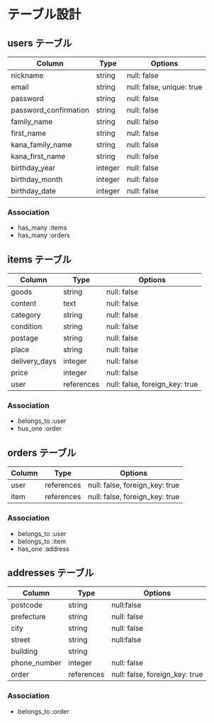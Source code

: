 # テーブル設計

## users テーブル

| Column                | Type    | Options                   |
| --------------------- | ------- | ------------------------- |
| nickname              | string  | null: false               |
| email                 | string  | null: false, unique: true |
| password              | string  | null: false               |
| password_confirmation | string  | null: false               |
| family_name           | string  | null: false               |
| first_name            | string  | null: false               |
| kana_family_name      | string  | null: false               |
| kana_first_name       | string  | null: false               |
| birthday_year         | integer | null: false               |
| birthday_month        | integer | null: false               |
| birthday_date         | integer | null: false               |

### Association

- has_many :items
- has_many :orders


## items テーブル

| Column        | Type       | Options                        |
| ------------- | ---------- | ------------------------------ |
| goods         | string     | null: false                    |
| content       | text       | null: false                    |
| category      | string     | null: false                    |
| condition     | string     | null: false                    |
| postage       | string     | null: false                    |
| place         | string     | null: false                    |
| delivery_days | integer    | null: false                    |
| price         | integer    | null: false                    |
| user          | references | null: false, foreign_key: true |

### Association

- belongs_to :user
- hus_one    :order


## orders テーブル

| Column | Type       | Options                        |
| ------ | ---------- | ------------------------------ |
| user   | references | null: false, foreign_key: true |
| item   | references | null: false, foreign_key: true |

### Association

- belongs_to :user
- belongs_to :item
- has_one :address


## addresses テーブル

| Column       | Type       | Options                        |
| ------------ | ---------- | ------------------------------ |
| postcode     | string     | null:false                     |
| prefecture   | string     | null: false                    |
| city         | string     | null: false                    |
| street       | string     | null:false                     |
| building     | string     |                                |
| phone_number | integer    | null: false                    |
| order        | references | null: false, foreign_key: true |

### Association

- belongs_to :order